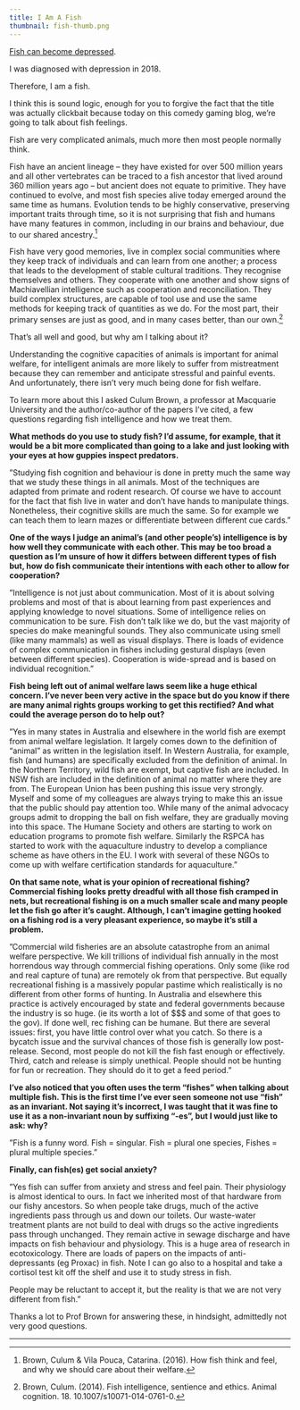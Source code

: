 ```yaml
---
title: I Am A Fish
thumbnail: fish-thumb.png
---
```


[Fish can become depressed](https://www.nytimes.com/2017/10/16/science/depressed-fish.html).

I was diagnosed with depression in 2018.

Therefore, I am a fish.

I think this is sound logic, enough for you to forgive the fact that the title was actually clickbait because today on this comedy gaming blog, we’re going to talk about fish feelings.

Fish are very complicated animals, much more then most people normally think.

Fish have an ancient lineage – they have existed for over 500 million years and all other vertebrates can be traced to a fish ancestor that lived around 360 million years ago – but ancient does not equate to primitive. They have continued to evolve, and most fish species alive today emerged around the same time as humans. Evolution tends to be highly conservative, preserving important traits through time, so it is not surprising that fish and humans have many features in common, including in our brains and behaviour, due to our shared ancestry.[^1]

Fish have very good memories, live in complex social communities where they keep track of individuals and can learn from one another; a process that leads to the development of stable cultural traditions. They recognise themselves and others. They cooperate with one another and show signs of Machiavellian intelligence such as cooperation and reconciliation. They build complex structures, are capable of tool use and use the same methods for keeping track of quantities as we do. For the most part, their primary senses are just as good, and in many cases better, than our own.[^2]

That’s all well and good, but why am I talking about it?

Understanding the cognitive capacities of animals is important for animal welfare, for intelligent animals are more likely to suffer from mistreatment because they can remember and anticipate stressful and painful events. And unfortunately, there isn’t very much being done for fish welfare.

To learn more about this I asked Culum Brown, a professor at Macquarie University and the author/co-author of the papers I’ve cited, a few questions regarding fish intelligence and how we treat them.

**What methods do you use to study fish? I’d assume, for example, that it would be a bit more complicated than going to a lake and just looking with your eyes at how guppies inspect predators.**

”Studying fish cognition and behaviour is done in pretty much the same way that we study these things in all animals. Most of the techniques are adapted from primate and rodent research. Of course we have to account for the fact that fish live in water and don’t have hands to manipulate things. Nonetheless, their cognitive skills are much the same. So for example we can teach them to learn mazes or differentiate between different cue cards.”

**One of the ways I judge an animal’s (and other people’s) intelligence is by how well they communicate with each other. This may be too broad a question as I’m unsure of how it differs between different types of fish but, how do fish communicate their intentions with each other to allow for cooperation?**

”Intelligence is not just about communication. Most of it is about solving problems and most of that is about learning from past experiences and applying knowledge to novel situations. Some of intelligence relies on communication to be sure. Fish don’t talk like we do, but the vast majority of species do make meaningful sounds. They also communicate using smell (like many mammals) as well as visual displays. There is loads of evidence of complex communication in fishes including gestural displays (even between different species). Cooperation is wide-spread and is based on individual recognition.”

**Fish being left out of animal welfare laws seem like a huge ethical concern. I’ve never been very active in the space but do you know if there are many animal rights groups working to get this rectified? And what could the average person do to help out?**

”Yes in many states in Australia and elsewhere in the world fish are exempt from animal welfare legislation. It largely comes down to the definition of “animal” as written in the legislation itself. In Western Australia, for example, fish (and humans) are specifically excluded from the definition of animal. In the Northern Territory, wild fish are exempt, but captive fish are included. In NSW fish are included in the definition of animal no matter where they are from. The European Union has been pushing this issue very strongly. Myself and some of my colleagues are always trying to make this an issue that the public should pay attention too. While many of the animal advocacy groups admit to dropping the ball on fish welfare, they are gradually moving into this space. The Humane Society and others are starting to work on education programs to promote fish welfare. Similarly the RSPCA has started to work with the aquaculture industry to develop a compliance scheme as have others in the EU. I work with several of these NGOs to come up with welfare certification standards for aquaculture.”

**On that same note, what is your opinion of recreational fishing? Commercial fishing looks pretty dreadful with all those fish cramped in nets, but recreational fishing is on a much smaller scale and many people let the fish go after it’s caught. Although, I can’t imagine getting hooked on a fishing rod is a very pleasant experience, so maybe it’s still a problem.**

”Commercial wild fisheries are an absolute catastrophe from an animal welfare perspective. We kill trillions of individual fish annually in the most horrendous way through commercial fishing operations. Only some (like rod and real capture of tuna) are remotely ok from that perspective. But equally recreational fishing is a massively popular pastime which realistically is no different from other forms of hunting. In Australia and elsewhere this practice is actively encouraged by state and federal governments because the industry is so huge. (ie its worth a lot of $$$ and some of that goes to the gov). If done well, rec fishing can be humane. But there are several issues: first, you have little control over what you catch. So there is a bycatch issue and the survival chances of those fish is generally low post-release. Second, most people do not kill the fish fast enough or effectively. Third, catch and release is simply unethical. People should not be hunting for fun or recreation. They should do it to get a feed period.”

**I’ve also noticed that you often uses the term “fishes” when talking about multiple fish. This is the first time I’ve ever seen someone not use “fish” as an invariant. Not saying it’s incorrect, I was taught that it was fine to use it as a non-invariant noun by suffixing “-es”, but I would just like to ask: why?**

”Fish is a funny word. Fish = singular. Fish = plural one species, Fishes = plural multiple species.”

**Finally, can fish(es) get social anxiety?**

”Yes fish can suffer from anxiety and stress and feel pain. Their physiology is almost identical to ours. In fact we inherited most of that hardware from our fishy ancestors. So when people take drugs, much of the active ingredients pass through us and down our toilets. Our waste-water treatment plants are not build to deal with drugs so the active ingredients pass through unchanged. They remain active in sewage discharge and have impacts on fish behaviour and physiology. This is a huge area of research in ecotoxicology. There are loads of papers on the impacts of anti-depressants (eg Proxac) in fish. Note I can go also to a hospital and take a cortisol test kit off the shelf and use it to study stress in fish.

People may be reluctant to accept it, but the reality is that we are not very different from fish.”

Thanks a lot to Prof Brown for answering these, in hindsight, admittedly not very good questions.

---

[^1]: Brown, Culum & Vila Pouca, Catarina. (2016). How fish think and feel, and why we should care about their welfare.
[^2]: Brown, Culum. (2014). Fish intelligence, sentience and ethics. Animal cognition. 18. 10.1007/s10071-014-0761-0.
